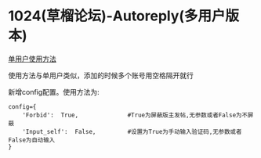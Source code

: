 # 1024(草榴论坛)-Autoreply(多用户版本)

[单用户使用方法](https://github.com/0honus0/1024-Autoreply/blob/master/README.md)

使用方法与单用户类似，添加的时候多个账号用空格隔开就行

新增config配置。使用方法为:
```
config={
    'Forbid':  True,              #True为屏蔽版主发帖,无参数或者False为不屏蔽
    'Input_self':  False,         #设置为True为手动输入验证码,无参数或者False为自动输入
}
```
